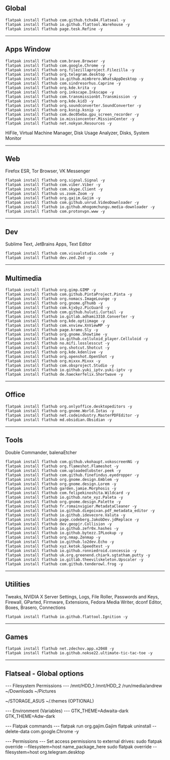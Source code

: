 ## Global
```
flatpak install flathub com.github.tchx84.Flatseal -y
flatpak install flathub io.github.flattool.Warehouse -y
flatpak install flathub page.tesk.Refine -y
```
___

## Apps Window
```
flatpak install flathub com.brave.Browser -y
flatpak install flathub com.google.Chrome -y
flatpak install flathub org.filezillaproject.Filezilla -y
flatpak install flathub org.telegram.desktop -y
flatpak install flathub io.github.mimbrero.WhatsAppDesktop -y
flatpak install flathub com.sindresorhus.Caprine -y
flatpak install flathub org.kde.krita -y
flatpak install flathub org.inkscape.Inkscape -y
flatpak install flathub com.transmissionbt.Transmission -y
flatpak install flathub org.kde.kid3 -y
flatpak install flathub org.soundconverter.SoundConverter -y
flatpak install flathub org.ksnip.ksnip -y
flatpak install flathub com.dec05eba.gpu_screen_recorder -y
flatpak install flathub io.missioncenter.MissionCenter -y
flatpak install flathub net.nokyan.Resources -y
```
HiFile, Virtual Machine Manager, Disk Usage Analyzer, Disks, System Monitor

___

## Web
Firefox ESR, Tor Browser, VK Messenger
```
flatpak install flathub org.signal.Signal -y
flatpak install flathub com.viber.Viber -y
flatpak install flathub com.skype.Client -y
flatpak install flathub us.zoom.Zoom -y
flatpak install flathub org.gajim.Gajim -y
flatpak install flathub com.github.unrud.VideoDownloader -y
flatpak install flathub io.github.mhogomchungu.media-downloader -y
flatpak install flathub com.protonvpn.www -y
```
___

## Dev
Sublime Text, JetBrains Apps, Text Editor
```
flatpak install flathub com.visualstudio.code -y
flatpak install flathub dev.zed.Zed -y
```
___

## Multimedia
```
flatpak install flathub org.gimp.GIMP -y
flatpak install flathub com.github.PintaProject.Pinta -y
flatpak install flathub org.nomacs.ImageLounge -y
flatpak install flathub org.gnome.gThumb -y
flatpak install flathub com.kjxbyz.PicGuard -y
flatpak install flathub com.github.huluti.Curtail -y
flatpak install flathub io.gitlab.adhami3310.Converter -y
flatpak install flathub org.kde.optiimage -y
flatpak install flathub com.xnview.XnViewMP -y
flatpak install flathub page.kramo.Sly -y
flatpak install flathub org.gnome.Showtime -y
flatpak install flathub io.github.celluloid_player.Celluloid -y
flatpak install flathub no.mifi.losslesscut -y
flatpak install flathub org.shotcut.Shotcut -y
flatpak install flathub org.kde.kdenlive -y
flatpak install flathub org.openshot.OpenShot -y
flatpak install flathub org.mixxx.Mixxx -y
flatpak install flathub com.obsproject.Studio -y
flatpak install flathub io.github.yuki_iptv.yuki-iptv -y
flatpak install flathub de.haeckerfelix.Shortwave -y
```
___

## Office
```
flatpak install flathub org.onlyoffice.desktopeditors -y
flatpak install flathub org.gnome.World.Iotas -y
flatpak install flathub net.codeindustry.MasterPDFEditor -y
flatpak install flathub md.obsidian.Obsidian -y
```
___

## Tools
Double Commander, balenaEtcher
```
flatpak install flathub com.github.vkohaupt.vokoscreenNG -y
flatpak install flathub org.flameshot.Flameshot -y
flatpak install flathub com.uploadedlobster.peek -y
flatpak install flathub com.github.finefindus.eyedropper -y
flatpak install flathub org.gnome.design.Emblem -y
flatpak install flathub org.gnome.design.Lorem -y
flatpak install flathub garden.jamie.Morphosis -y
flatpak install flathub com.felipekinoshita.Wildcard -y
flatpak install flathub io.github.nate_xyz.Paleta -y
flatpak install flathub org.gnome.design.Palette -y
flatpak install flathub fr.romainvigier.MetadataCleaner -y
flatpak install flathub io.github.diegoivan.pdf_metadata_editor -y
flatpak install flathub io.github.idevecore.Valuta -y
flatpak install flathub page.codeberg.JakobDev.jdReplace -y
flatpak install flathub dev.geopjr.Collision -y
flatpak install flathub io.github.zefr0x.hashes -y
flatpak install flathub io.github.bytezz.IPLookup -y
flatpak install flathub org.nmap.Zenmap -y
flatpak install flathub io.github.lo2dev.Echo -y
flatpak install flathub xyz.ketok.Speedtest -y
flatpak install flathub io.github.ronniedroid.concessio -y
flatpak install flathub uk.org.greenend.chiark.sgtatham.putty -y
flatpak install flathub io.gitlab.theevilskeleton.Upscaler -y
flatpak install flathub com.github.tenderowl.frog -y
```
___

## Utilities
Tweaks, NVIDIA X Server Settings, Logs, File Roller, Passwords and Keys, Firewall, GParted, Firmware, Extensions, Fedora Media Writer, dconf Editor, Boxes, Brasero, Connections
```
flatpak install flathub io.github.flattool.Ignition -y
```
___

## Games
```
flatpak install flathub net.zdechov.app.x2048 -y
flatpak install flathub io.github.nokse22.ultimate-tic-tac-toe -y
```
___

## Flatseal - Global options

--- Filesystem Permissions ---
/mnt/HDD_1
/mnt/HDD_2
/run/media/andrew
~/Downloads
~/Pictures

~/STORAGE_ASUS
~/.themes (OPTIONAL)

--- Environment (Variables) ---
GTK_THEME=Adwaita-dark
GTK_THEME=Adw-dark

--- Flatpak commands ---
flatpak run org.gajim.Gajim
flatpak uninstall --delete-data com.google.Chrome -y

--- Permissions ---
Set access permissions to external drives:
sudo flatpak override --filesystem=host name_package_here
sudo flatpak override --filesystem=host org.telegram.desktop
